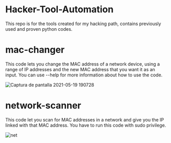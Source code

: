 # Hacker-Tool-Automation
This repo is for the tools created for my hacking path, contains previously used and proven python codes.

# mac-changer
This code lets you change the MAC address of a network device, using a range of IP addresses and the new MAC address that you want it as an input. You can use --help for more information about how to use the code.

![Captura de pantalla 2021-05-19 190728](https://user-images.githubusercontent.com/70031233/118899986-8db61f80-b8d5-11eb-9a7c-aa7ce794fdfd.png)

# network-scanner
This code let you scan for MAC addresses in a network and give you the IP linked with that MAC address. You have to run this code with sudo privilege.

![net](https://user-images.githubusercontent.com/70031233/118577661-726dd780-b750-11eb-8785-ccdf2e0c65a3.png)

